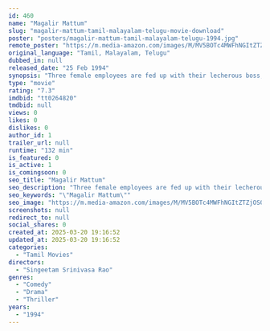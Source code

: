 ```yaml
---
id: 460
name: "Magalir Mattum"
slug: "magalir-mattum-tamil-malayalam-telugu-movie-download"
poster: "posters/magalir-mattum-tamil-malayalam-telugu-1994.jpg"
remote_poster: "https://m.media-amazon.com/images/M/MV5BOTc4MWFhNGItZTZjOS00NzVjLTk1OTctMzY3MGQwMTRiZDFhXkEyXkFqcGdeQXVyODEzOTQwNTY@._V1_SX300.jpg"
original_language: "Tamil, Malayalam, Telugu"
dubbed_in: null
released_date: "25 Feb 1994"
synopsis: "Three female employees are fed up with their lecherous boss, and they come up with a plan to get even. Unfortunately, he ends up in the hospital and they are stuck with the dead body of a terrorist."
type: "movie"
rating: "7.3"
imdbid: "tt0264820"
tmdbid: null
views: 0
likes: 0
dislikes: 0
author_id: 1
trailer_url: null
runtime: "132 min"
is_featured: 0
is_active: 1
is_comingsoon: 0
seo_title: "Magalir Mattum"
seo_description: "Three female employees are fed up with their lecherous boss, and they come up with a plan to get even. Unfortunately, he ends up in the hospital and they are stuck with the dead body of a terrorist."
seo_keywords: "\"Magalir Mattum\""
seo_image: "https://m.media-amazon.com/images/M/MV5BOTc4MWFhNGItZTZjOS00NzVjLTk1OTctMzY3MGQwMTRiZDFhXkEyXkFqcGdeQXVyODEzOTQwNTY@._V1_SX300.jpg"
screenshots: null
redirect_to: null
social_shares: 0
created_at: 2025-03-20 19:16:52
updated_at: 2025-03-20 19:16:52
categories:
  - "Tamil Movies"
directors:
  - "Singeetam Srinivasa Rao"
genres:
  - "Comedy"
  - "Drama"
  - "Thriller"
years:
  - "1994"
---
```

